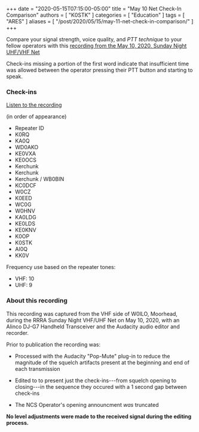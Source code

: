 +++
date = "2020-05-15T07:15:00-05:00"
title = "May 10 Net Check-In Comparison"
authors = [ "K0STK" ]
categories = [ "Education" ]
tags = [ "ARES" ]
aliases = [ "/post/2020/05/15/may-11-net-check-in-comparison/" ]
+++

Compare your signal strength, voice quality, and *PTT technique* to your fellow
operators with this [recording from the
May 10, 2020, Sunday Night UHF/VHF Net](https://cloud.rrra.org/index.php/s/JEHfz9Ei5F24H4f)

Check-ins missing a portion of the first word indicate that insufficient
time was allowed between the operator pressing their PTT button and
starting to speak.

<!--more-->

### Check-ins

<span class="genericon genericon-audio"></span> [Listen to the recording](/s/xjG99xc3AMQxioq)

(in order of appearance)

* Repeater ID
* K0RQ 
* KA0Q 
* WD0AKO 
* KE0VXA 
* KE0OCS 
* Kerchunk 
* Kerchunk 
* Kerchunk / WB0BIN 
* KC0DCF 
* W0CZ 
* K0EED 
* WC0G 
* W0HNV 
* KA0LDG 
* KE0LDS 
* KE0KNV 
* K0OP 
* K0STK 
* AI0Q
* KK0V 

Frequency use based on the repeater tones:

* VHF: 10
* UHF: 9

### About this recording

This recording was captured from the VHF side of W0ILO, Moorhead, during
the RRRA Sunday Night VHF/UHF Net on May 10, 2020, with an Alinco DJ-G7
Handheld Transceiver and the Audacity audio editor and recorder.

Prior to publication the recording was:

* Processed with the Audacity "Pop-Mute" plug-in to reduce the magnitude of
the squelch artifacts present at the beginning and end of each transmission

* Edited to to present just the check-ins---from squelch opening to
closing---in the sequence they occured with a 1 second gap between
check-ins

* The NCS Operator's opening announcment *was* truncated

**No level adjustments were made to the received signal during the
editing process.**

